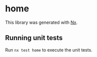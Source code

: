 # home

This library was generated with [Nx](https://nx.dev).

## Running unit tests

Run `nx test home` to execute the unit tests.
